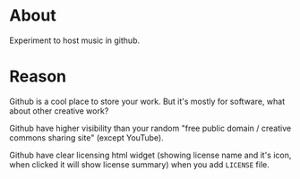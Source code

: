 # About

Experiment to host music in github.

# Reason

Github is a cool place to store your work. But it's mostly for software, what about other creative work?

Github have higher visibility than your random "free public domain / creative commons sharing site" (except YouTube). 

Github have clear licensing html widget (showing license name and it's icon, when clicked it will show license summary) when you add `LICENSE` file.
